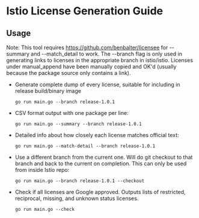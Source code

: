 # Istio License Generation Guide

## Usage

Note: This tool requires <https://github.com/benbalter/licensee> for --summary and --match_detail to work.
The --branch flag is only used in generating links to licenses in the appropriate branch in istio/istio.
Licenses under manual_append have been manually copied and OK'd (usually because the package source only
contains a link).

- Generate complete dump of every license, suitable for including in release build/binary image

    ```
    go run main.go --branch release-1.0.1
    ```

- CSV format output with one package per line:

    ```
    go run main.go --summary --branch release-1.0.1
    ```

- Detailed info about how closely each license matches official text:

    ```
    go run main.go --match-detail --branch release-1.0.1
    ```

- Use a different branch from the current one. Will do git checkout to that branch and back to the current on completion. This can only be used from inside Istio repo:

    ```
    go run main.go --branch release-1.0.1 --checkout
    ```

- Check if all licenses are Google approved. Outputs lists of restricted, reciprocal, missing, and unknown status licenses.

    ```
    go run main.go --check
    ```

